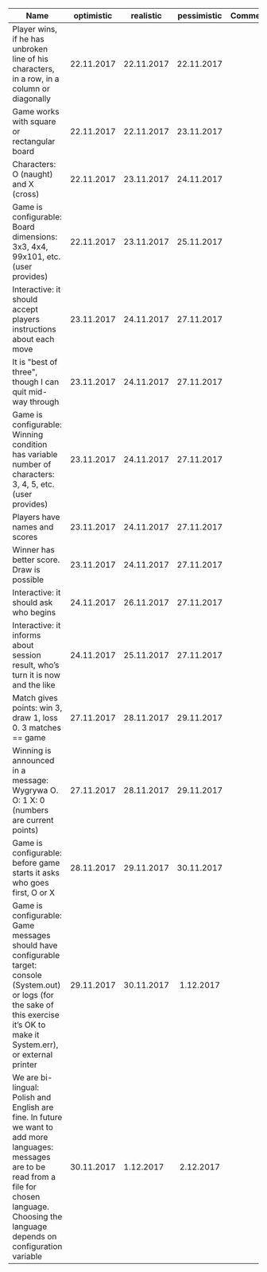 


| Name                     | optimistic    | realistic               | pessimistic           | Comments  |
| ------------------------ | ------------- | ----------------------- |:---------------------:|-----:|
| Player wins, if he has unbroken line of his characters, in a row, in a column or diagonally | 22.11.2017 | 22.11.2017 | 22.11.2017
| Game works with square or rectangular board | 22.11.2017 | 22.11.2017 | 23.11.2017 | 
| Characters: O (naught) and X (cross)                     | 22.11.2017 | 23.11.2017 | 24.11.2017
| Game is configurable: Board dimensions: 3x3, 4x4, 99x101, etc. (user provides) |  22.11.2017 | 23.11.2017 | 25.11.2017
| Interactive: it should accept players instructions about each move | 23.11.2017 | 24.11.2017 | 27.11.2017  
| It is "best of three", though I can quit mid-way through | 23.11.2017 | 24.11.2017 | 27.11.2017  
| Game is configurable: Winning condition has variable number of characters: 3, 4, 5, etc. (user provides) | 23.11.2017 | 24.11.2017 | 27.11.2017
| Players have names and scores                            | 23.11.2017  | 24.11.2017  | 27.11.2017 
| Winner has better score. Draw is possible | 23.11.2017 | 24.11.2017 | 27.11.2017 
| Interactive: it should ask who begins | 24.11.2017 | 26.11.2017 | 27.11.2017
| Interactive: it informs about session result, who’s turn it is now and the like | 24.11.2017 | 25.11.2017 | 27.11.2017
| Match gives points: win 3, draw 1, loss 0. 3 matches == game | 27.11.2017 | 28.11.2017 | 29.11.2017
| Winning is announced in a message: Wygrywa O. O: 1 X: 0 (numbers are current points) |  27.11.2017 | 28.11.2017 | 29.11.2017
| Game is configurable: before game starts it asks who goes first, O or X |  28.11.2017 | 29.11.2017 | 30.11.2017
| Game is configurable: Game messages should have configurable target: console (System.out) or logs (for the sake of this exercise it’s OK to make it System.err), or external printer | 29.11.2017 | 30.11.2017 | 1.12.2017
| We are bi-lingual: Polish and English are fine. In future we want to add more languages: messages are to be read from a file for chosen language. Choosing the language depends on configuration variable | 30.11.2017 | 1.12.2017 | 2.12.2017


                                                                                                                                                                                              
                                                                                                                                                                                              